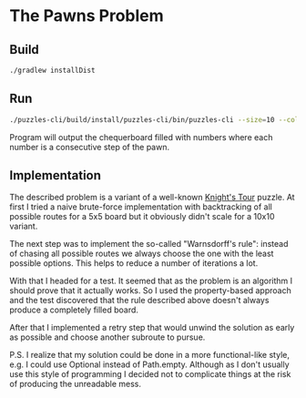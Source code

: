# The Pawns Problem

## Build

```bash
./gradlew installDist
```

## Run

```bash
./puzzles-cli/build/install/puzzles-cli/bin/puzzles-cli --size=10 --col=2 --row=1
```

Program will output the chequerboard filled with numbers where each number is a consecutive step of the pawn.

## Implementation

The described problem is a variant of a well-known [Knight's Tour][1] puzzle.
 At first I tried a naive brute-force implementation with backtracking of all possible routes for a 5x5 board but it obviously didn't scale for a 10x10 variant.
 
The next step was to implement the so-called "Warnsdorff's rule": instead of chasing all possible routes we always choose the one with the least possible options.
This helps to reduce a number of iterations a lot.

With that I headed for a test. It seemed that as the problem is an algorithm I should prove that it actually works. So I used the
property-based approach and the test discovered that the rule described above doesn't always produce a completely filled board.

After that I implemented a retry step that would unwind the solution as early as possible and choose another subroute to pursue.

P.S. I realize that my solution could be done in a more functional-like style, e.g. I could use Optional instead of Path.empty.
Although as I don't usually use this style of programming I decided not to complicate things at the risk of producing the unreadable mess.

[1]: https://en.wikipedia.org/wiki/Knight's_tour
